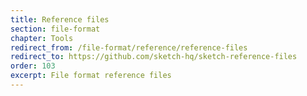```yaml
---
title: Reference files
section: file-format
chapter: Tools
redirect_from: /file-format/reference/reference-files
redirect_to: https://github.com/sketch-hq/sketch-reference-files
order: 103
excerpt: File format reference files
---
```

